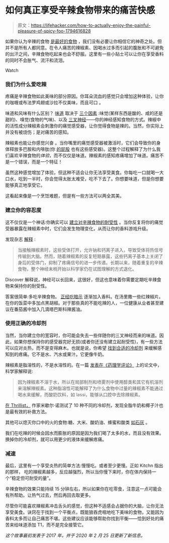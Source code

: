 # 如何真正享受辛辣食物带来的痛苦快感

> 原文：<https://lifehacker.com/how-to-actually-enjoy-the-painful-pleasure-of-spicy-foo-1794616828>

如果你认为辛辣的食物 [是最好的食物](http://lifehacker.com/why-spicy-food-makes-you-feel-high-1791090210) ，我们没有必要让你相信它的神奇之处。但并不是所有人都同意。在令人痛苦的辣椒素、因喝水过多而引起的腹胀和不可避免的出汗之间，辛辣食物吃起来也会不舒服。这里有一些小贴士可以让你在享受香料的同时不会胀气、流汗和流泪。

Watch

### **我们为什么爱吃辣**

疼痛是辛辣食物如此美味的部分原因。你耳朵流血的感觉只会增加这种体验，让你的咖喱或布法罗鸡翅或沙拉不仅美味，而且可口 。

味道和风味有什么区别？ [味道](https://www.scienceofcooking.com/what_is_flavor.htm) 取决于 [三个因素](http://www.popsci.com/science/article/2013-06/fyi-are-people-born-tolerance-spicy-food) :味觉(某样东西是酸的、咸的还是甜的)、嗅觉(食物的气味)、以及 [三叉神经](https://academic.oup.com/chemse/article/40/1/61/2908182)——你的神经感知食物的方式。辣椒中的活性成分辣椒素会刺激你的痛觉感受器，让你觉得食物是辣的。当然，你实际上并没有被烧伤；是对痛苦的感知。

辣椒素也能让你感觉兴奋 。当你嘴里的痛觉感受器被激活时，它们会导致你的身体释放多巴胺和内啡肽(你 [的屁股](https://www.youtube.com/watch?v=0Bh4wlITDFs) 也有这些感受器)。这整个过程解释了为什么我们喜欢辛辣食物的*体验*，而不仅仅是味道。辣椒素的感知疼痛增加了味道。痛苦不是一个错误，而是一个特征！

虽然这种感觉增加了体验，但这种不适会让你无法享受美食。你每吃一口就喝一大口水，吃到一半时，你会觉得太胀太难受，吃不下去了。你想要味道，但是你想要能够真正地享受它。

这看起来像是一个烹饪难题，但是有一些方法可以两全其美。

### **建立你的容忍度**

这不仅仅是一个神话:你确实可以 [建立对辛辣食物的耐受性](http://lifehacker.com/build-a-gradual-tolerance-to-spicy-foods-5615750#_ga=1.89052242.891015288.1493090547) 。当你反复将你的痛觉受器暴露在辣椒素中时，它们会发生物理变化，从而让你的香料游戏升级。

发现杂志 [解释](http://discovermagazine.com/2015/dec/5-ask-discover) :

> 当接触辣椒素时，这些受体打开，允许钠和钙离子进入，导致受体将热信号传输到大脑。然而，随着辣椒素的反复短期暴露，这些钙离子基本上关闭了身后的受体门，抑制了疼痛信号的进一步传递。长期以来，随着重复的辛辣食物，整个神经末梢开始以科学家仍在试图理解的方式退化。

Discover 解释说，神经可以长回来，这很好，但这也意味着你需要定期吃辛辣食物来保持你的耐受性。

答案很简单:多吃辛辣食物。 [正经吃暗示](http://www.seriouseats.com/2010/08/how-to-build-a-tolerance-for-spicy-foods.html) 逐渐加入香料。在汤里撒一些红辣椒片。在你的饭菜中多加点黑胡椒。对于那些真的不能吃辣的人，一位健康从业者甚至建议在番茄酱中加入几滴塔巴斯科辣酱油。

### **使用正确的冷却剂**

当然，当你建立你的宽容时，你可能会失去一些伴随你的三叉神经而来的味道。因此，如果你想保持你的感受器完好无损(或者你还没有建立起耐受性)，有一些方法可以应对炎热，而不是变得麻木。也就是说，你希望 [找到合适的冷却剂](https://lifehacker.com/the-foods-that-cool-your-mouth-after-eating-something-s-1698035076) 来缓解感知到的疼痛。它不是水、汽水或果汁。它更像牛奶。

辣椒素是脂溶性的，不是水溶性的。在一篇 [发表在《药理学评论》](https://www.ncbi.nlm.nih.gov/pmc/articles/PMC3462993/) 上的论文中，科学家解释说:

> 因为辣椒素不溶于水，所以在局部制剂和喷雾剂中使用醇类和其它有机溶剂来溶解辣椒素。这种脂溶性可能解释了为什么食物中过量的辣椒素不能通过喝水来缓解，而酸奶饮料，如 lassi，能够从口腔中去除辣椒素。

[在 Thrillist，](https://www.thrillist.com/eat/nation/the-best-ways-to-cool-a-burning-mouth-after-eating-spicy-foods) 作家米歇尔·诺测试了 10 种不同的冷却剂，发现全脂牛奶和椰子汁也是最有效的补救方法。

其他可以熄灭你口中的火的食物:糖、大米、酸奶油、蜂蜜和酸类 [如石灰](https://lifehacker.com/cool-your-mouth-from-spicy-foods-with-acid-1750003797) 。

我们在吃辣的时候会因水而膨胀的原因是因为我们喝了太多的水，而且没有效果。换掉你的冷却剂，就可以用更少的液体来缓解疼痛。

### **减速**

最后，这里有一个享受炎热的简单方法:慢慢吃。或者至少更慢。正如 Kitchn 指出的那样， 吃的辣椒素越多，反应越强烈，所以当你慢下来时，你在体内保持一个“稳定但可耐受的量”。

辛辣食物的效果只能持续 15 分钟左右，所以如果你在吃零食，注意这一点可能会有所帮助。让热气过去，然后再回去取更多。

尽管你可能喜欢辣椒素冲击舌头的感觉，但这种不适感会占据你的大脑，让你无法享受美食。诀窍在于找到一个平衡点，既能狼吞虎咽地吃下美味的食物，又能因为香料太多而让自己痛苦不堪。这些建议应该能够帮助你找到平衡——恰到好处的痛苦来给味道添加 T1，而不是完全接管它。

*这个故事最初发表于 2017 年，并于 2020 年 2 月 25 日更新了新信息。*